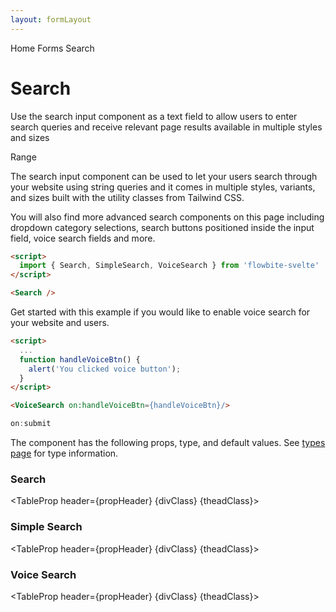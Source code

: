 ```yaml
---
layout: formLayout
---
```


<script>
  import Htwo from '../utils/Htwo.svelte'
  import ExampleDiv from '../utils/ExampleDiv.svelte'
  import GitHubSource from '../utils/GitHubSource.svelte'
  import CompoDescription from '../utils/CompoDescription.svelte'
  import TableProp from '../utils/TableProp.svelte'
  import TableDefaultRow from '../utils/TableDefaultRow.svelte'
  import { Search, SimpleSearch, VoiceSearch, Breadcrumb, BreadcrumbItem } from '$lib'
  import { Home } from 'svelte-heros'
  import searchComponentProps from '../props/Search.json'
  import simpleSearchComponentProps from '../props/SimpleSearch.json'
  import voiceSearchcomponentProps from '../props/VoiceSearch.json'

  let searchItems = searchComponentProps.props
  let simpleSearchItems = simpleSearchComponentProps.props
  let voiceSearchItems = voiceSearchcomponentProps.props

  let propHeader = ['Name', 'Type', 'Default']
  let divClass='w-full relative overflow-x-auto shadow-md sm:rounded-lg py-4'
  let theadClass ='text-xs text-gray-700 uppercase bg-gray-50 dark:bg-gray-700 dark:text-white'

  function handleVoiceBtn() {
    alert('You clicked voice button');
  }
</script>

<Breadcrumb>
  <BreadcrumbItem href="/" icon={Home} variation="solid">Home</BreadcrumbItem>
  <BreadcrumbItem href="/forms">Forms</BreadcrumbItem>
  <BreadcrumbItem>Search</BreadcrumbItem>
</Breadcrumb>

<h1 class="text-3xl w-full dark:text-white pt-8 pb-4">Search</h1>

<CompoDescription>Use the search input component as a text field to allow users to enter search queries and receive relevant page results available in multiple styles and sizes</CompoDescription>

<ExampleDiv>
<GitHubSource href="forms/Range.svelte">Range</GitHubSource>
</ExampleDiv>

The search input component can be used to let your users search through your website using string queries and it comes in multiple styles, variants, and sizes built with the utility classes from Tailwind CSS.

You will also find more advanced search components on this page including dropdown category selections, search buttons positioned inside the input field, voice search fields and more.

<Htwo label="Setup" />

```html
<script>
  import { Search, SimpleSearch, VoiceSearch } from 'flowbite-svelte'
</script>
```

<Htwo label="Search bar example" />

<ExampleDiv>
<Search />
</ExampleDiv>

```html
<Search />
```

<Htwo label="Voice Search" />

Get started with this example if you would like to enable voice search for your website and users.

<ExampleDiv>
<VoiceSearch on:handleVoiceBtn={handleVoiceBtn}/>
</ExampleDiv>

```html
<script>
  ...
  function handleVoiceBtn() {
    alert('You clicked voice button');
  }
</script>

<VoiceSearch on:handleVoiceBtn={handleVoiceBtn}/>
```

<Htwo label="Events" />

```js
on:submit
```

<Htwo label="Props" />

The component has the following props, type, and default values. See <a href="/pages/types">types page</a> for type information.

<h3>Search</h3>

<TableProp header={propHeader} {divClass} {theadClass}>
  <TableDefaultRow items={searchItems} rowState='hover' />
</TableProp>

<h3>Simple Search</h3>

<TableProp header={propHeader} {divClass} {theadClass}>
  <TableDefaultRow items={simpleSearchItems} rowState='hover' />
</TableProp>

<h3>Voice Search</h3>

<TableProp header={propHeader} {divClass} {theadClass}>
  <TableDefaultRow items={voiceSearchItems} rowState='hover' />
</TableProp>
